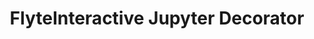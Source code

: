 ---
title: FlyteInteractive Jupyter Decorator
weight: 1
variants: +flyte -serverless -byoc -selfmanaged
layout: py_example
example_file: /external/unionai-examples/flyte-integrations/external-service-backen-plugins/flyteinteractive_plugin/flyteinteractive_plugin/jupyter.py
---